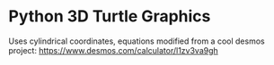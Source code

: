 # Python 3D Turtle Graphics
Uses cylindrical coordinates, equations modified from a cool desmos project:
https://www.desmos.com/calculator/l1zv3va9gh
